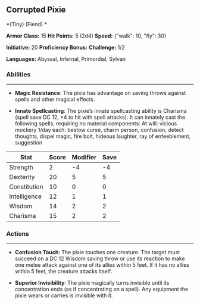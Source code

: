## Corrupted Pixie
*(Tiny) (Fiend) *

**Armor Class:** 15
**Hit Points:** 5 (2d4)
**Speed:** {"walk": 10, "fly": 30}

**Initiative:** 20
**Proficiency Bonus:**
**Challenge:** 1/2

**Languages:** Abyssal, Infernal, Primordial, Sylvan

### Abilities
 --- 
- **Magic Resistance**: The pixie has advantage on saving throws against spells and other magical effects.

- **Innate Spellcasting**: The pixie’s innate spellcasting ability is Charisma (spell save DC 12, +4 to hit with spell attacks). It can innately cast the following spells, requiring no material components:
At will: vicious mockery
1/day each: bestow curse, charm person, confusion, detect thoughts, dispel magic, fire bolt, hideous laughter, ray of enfeeblement, suggestion



| Stat | Score | Modifier | Save |
| ---- | ---- | ---- | ---- |
| Strength | 2 | -4 | -4 |
| Dexterity | 20 | 5 | 5 |
| Constitution | 10 | 0 | 0 |
| Intelligence | 12 | 1 | 1 |
| Wisdom | 14 | 2 | 2 |
| Charisma | 15 | 2 | 2 |

### Actions
 --- 
- **Confusion Touch**: The pixie touches one creature. The target must succeed on a DC 12 Wisdom saving throw or use its reaction to make one melee attack against one of its allies within 5 feet. If it has no allies within 5 feet, the creature attacks itself.

- **Superior Invisibility**: The pixie magically turns invisible until its concentration ends (as if concentrating on a spell). Any equipment the pixie wears or carries is invisible with it.

